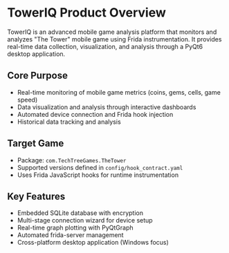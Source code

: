 # TowerIQ Product Overview

TowerIQ is an advanced mobile game analysis platform that monitors and analyzes "The Tower" mobile game using Frida instrumentation. It provides real-time data collection, visualization, and analysis through a PyQt6 desktop application.

## Core Purpose
- Real-time monitoring of mobile game metrics (coins, gems, cells, game speed)
- Data visualization and analysis through interactive dashboards
- Automated device connection and Frida hook injection
- Historical data tracking and analysis

## Target Game
- Package: `com.TechTreeGames.TheTower`
- Supported versions defined in `config/hook_contract.yaml`
- Uses Frida JavaScript hooks for runtime instrumentation

## Key Features
- Embedded SQLite database with encryption
- Multi-stage connection wizard for device setup
- Real-time graph plotting with PyQtGraph
- Automated frida-server management
- Cross-platform desktop application (Windows focus)